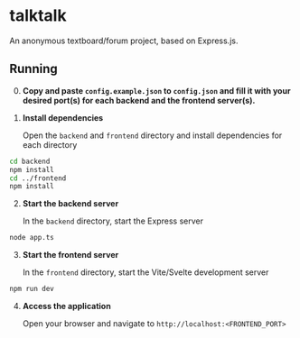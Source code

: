 # talktalk

An anonymous textboard/forum project, based on Express.js.

## Running

0. **Copy and paste `config.example.json` to `config.json` and fill it with your desired port(s) for each backend and the frontend server(s).**

1. **Install dependencies**

   Open the `backend` and `frontend` directory and install dependencies for each directory

```sh
cd backend
npm install
cd ../frontend
npm install
```

2. **Start the backend server**

   In the `backend` directory, start the Express server

```sh
node app.ts
```

3. **Start the frontend server**

   In the `frontend` directory, start the Vite/Svelte development server

```sh
npm run dev
```

4. **Access the application**

   Open your browser and navigate to `http://localhost:<FRONTEND_PORT>`
